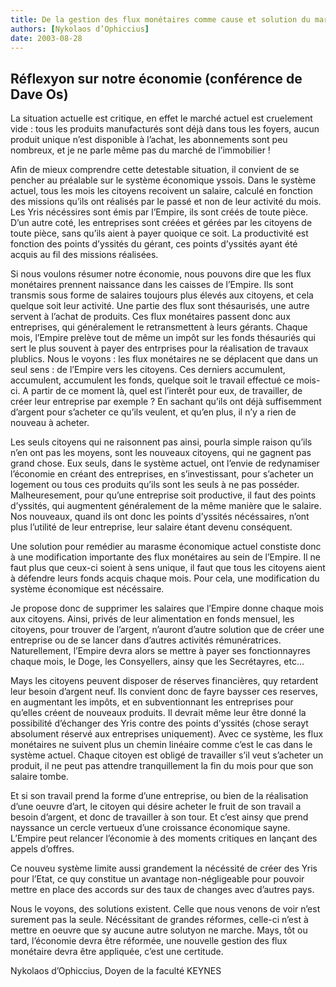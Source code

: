 ```yaml
---
title: De la gestion des flux monétaires comme cause et solution du marasme économique actuel
authors: [Nykolaos d’Ophiccius]
date: 2003-08-28
---
```


## Réflexyon sur notre économie (conférence de Dave Os)

La situation actuelle est critique, en effet le marché actuel est cruelement vide : tous les produits manufacturés sont déjà dans tous les foyers, aucun produit unique n’est disponible à l’achat, les abonnements sont peu nombreux, et je ne parle même pas du marché de l’immobilier !

Afin de mieux comprendre cette detestable situation, il convient de se pencher au préalable sur le système économique yssois. Dans le système actuel, tous les mois les citoyens recoivent un salaire, calculé en fonction des missions qu’ils ont réalisés par le passé et non de leur activité du mois. Les Yris nécéssires sont émis par l’Empire, ils sont créés de toute pièce. D’un autre coté, les entreprises sont créées et gérées par les citoyens de toute pièce, sans qu’ils aient à payer quoique ce soit. La productivité est fonction des points d’yssités du gérant, ces points d’yssités ayant été acquis au fil des missions réalisées.

Si nous voulons résumer notre économie, nous pouvons dire que les flux monétaires prennent naissance dans les caisses de l’Empire. Ils sont transmis sous forme de salaires toujours plus élevés aux citoyens, et cela quelque soit leur activité. Une partie des flux sont thésaurisés, une autre servent à l’achat de produits. Ces flux monétaires passent donc aux entreprises, qui généralement le retransmettent à leurs gérants. Chaque mois, l’Empire prelève tout de même un impôt sur les fonds thésauriés qui sert le plus souvent à payer des entrprises pour la réalisation de travaux plublics. Nous le voyons : les flux monétaires ne se déplacent que dans un seul sens : de l’Empire vers les citoyens. Ces derniers accumulent, accumulent, accumulent les fonds, quelque soit le travail effectué ce mois-ci. A partir de ce moment là, quel est l’interêt pour eux, de travailler, de créer leur entreprise par exemple ? En sachant qu’ils ont déjà suffisemment d’argent pour s’acheter ce qu’ils veulent, et qu’en plus, il n’y a rien de nouveau à acheter.

Les seuls citoyens qui ne raisonnent pas ainsi, pourla simple raison qu’ils n’en ont pas les moyens, sont les nouveaux citoyens, qui ne gagnent pas grand chose. Eux seuls, dans le système actuel, ont l’envie de redynamiser l’économie en créant des entreprises, en s’investissant, pour s’acheter un logement ou tous ces produits qu’ils sont les seuls à ne pas posséder. Malheuresement, pour qu’une entreprise soit productive, il faut des points d’yssités, qui augmentent généralement de la même manière que le salaire. Nos nouveaux, quand ils ont donc les points d’yssités nécéssaires, n’ont plus l’utilité de leur entreprise, leur salaire étant devenu conséquent.

Une solution pour remédier au marasme économique actuel constiste donc à une modification importante des flux monétaires au sein de l’Empire. Il ne faut plus que ceux-ci soient à sens unique, il faut que tous les citoyens aient à défendre leurs fonds acquis chaque mois. Pour cela, une modification du système économique est nécéssaire.

Je propose donc de supprimer les salaires que l’Empire donne chaque mois aux citoyens. Ainsi, privés de leur alimentation en fonds mensuel, les citoyens, pour trouver de l’argent, n’auront d’autre solution que de créer une entreprise ou de se lancer dans d’autres activités rémunératrices. Naturellement, l’Empire devra alors se mettre à payer ses fonctionnayres chaque mois, le Doge, les Consyellers, ainsy que les Secrétayres, etc...

Mays les citoyens peuvent disposer de réserves financières, quy retardent leur besoin d’argent neuf. Ils convient donc de fayre baysser ces reserves, en augmentant les impôts, et en subventionnant les entreprises pour qu’elles créent de nouveaux produits. Il devrait même leur être donné la possibilité d’échanger des Yris contre des points d’yssités (chose serayt absolument réservé aux entreprises uniquement). Avec ce système, les flux monétaires ne suivent plus un chemin linéaire comme c’est le cas dans le système actuel. Chaque citoyen est obligé de travailler s’il veut s’acheter un produit, il ne peut pas attendre tranquillement la fin du mois pour que son salaire tombe.

Et si son travail prend la forme d’une entreprise, ou bien de la réalisation d’une oeuvre d’art, le citoyen qui désire acheter le fruit de son travail a besoin d’argent, et donc de travailler à son tour. Et c’est ainsy que prend nayssance un cercle vertueux d’une croissance économique sayne. L’Empire peut relancer l’économie à des moments critiques en lançant des appels d’offres.

Ce nouveu système limite aussi grandement la nécéssité de créer des Yris pour l’Etat, ce quy constitue un avantage non-négligeable pour pouvoir mettre en place des accords sur des taux de changes avec d’autres pays.

Nous le voyons, des solutions existent. Celle que nous venons de voir n’est surement pas la seule. Nécéssitant de grandes réformes, celle-ci n’est à mettre en oeuvre que sy aucune autre solutyon ne marche. Mays, tôt ou tard, l’économie devra être réformée, une nouvelle gestion des flux monétaire devra être appliquée, c’est une certitude.

Nykolaos d’Ophiccius, Doyen de la faculté KEYNES